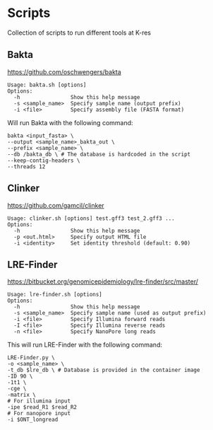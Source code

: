 # Scripts
Collection of scripts to run different tools at K-res


## Bakta
https://github.com/oschwengers/bakta

```
Usage: bakta.sh [options]
Options:
  -h                Show this help message
  -s <sample_name>  Specify sample name (output prefix)
  -i <file>         Specify assembly file (FASTA format)
```
Will run Bakta with the following command:
```
bakta <input_fasta> \
--output <sample_name>_bakta_out \
--prefix <sample_name> \
--db /bakta_db \ # The database is hardcoded in the script
--keep-contig-headers \
--threads 12
```

## Clinker 
https://github.com/gamcil/clinker

```
Usage: clinker.sh [options] test.gff3 test_2.gff3 ...
Options:
  -h                Show this help message
  -p <out.html>     Specify output HTML file
  -i <identity>     Set identity threshold (default: 0.90)
```


## LRE-Finder
https://bitbucket.org/genomicepidemiology/lre-finder/src/master/
```
Usage: lre-finder.sh [options]
Options:
  -h                Show this help message
  -s <sample_name>  Specify sample name (used as output prefix)
  -i <file>         Specify Illumina forward reads
  -I <file>         Specify Illumina reverse reads
  -n <file>         Specify NanoPore long reads
```

This will run LRE-Finder with the following command:
```
LRE-Finder.py \
-o <sample_name> \
-t_db $lre_db \ # Database is provided in the container image
-ID 90 \
-1t1 \
-cge \
-matrix \
# For illumina input
-ipe $read_R1 $read_R2
# For nanopore input
-i $ONT_longread
```

